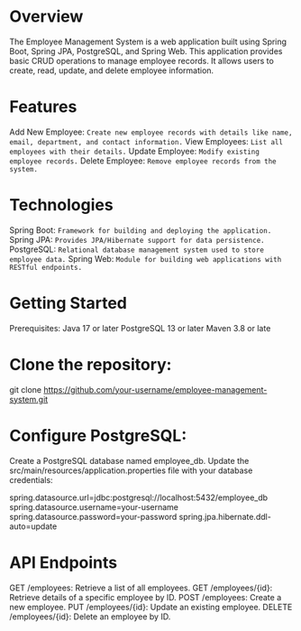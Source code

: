 # Overview

The Employee Management System is a web application built using Spring Boot, Spring JPA, PostgreSQL, and Spring Web. This application provides basic CRUD operations to manage employee records. It allows users to create, read, update, and delete employee information.

# Features

Add New Employee: `Create new employee records with details like name, email, department, and contact information.`
View Employees: `List all employees with their details.`
Update Employee: `Modify existing employee records.`
Delete Employee: `Remove employee records from the system.`

# Technologies

Spring Boot: `Framework for building and deploying the application.`
Spring JPA: `Provides JPA/Hibernate support for data persistence.`
PostgreSQL: `Relational database management system used to store employee data.`
Spring Web: `Module for building web applications with RESTful endpoints.`


# Getting Started

Prerequisites:
Java 17 or later
PostgreSQL 13 or later
Maven 3.8 or late

# Clone the repository:

git clone https://github.com/your-username/employee-management-system.git

# Configure PostgreSQL:

Create a PostgreSQL database named employee_db. Update the src/main/resources/application.properties file with your database credentials:

spring.datasource.url=jdbc:postgresql://localhost:5432/employee_db
spring.datasource.username=your-username
spring.datasource.password=your-password
spring.jpa.hibernate.ddl-auto=update

# API Endpoints

GET /employees: Retrieve a list of all employees.
GET /employees/{id}: Retrieve details of a specific employee by ID.
POST /employees: Create a new employee.
PUT /employees/{id}: Update an existing employee.
DELETE /employees/{id}: Delete an employee by ID.

